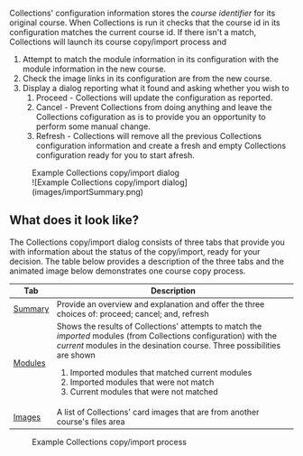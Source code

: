 <!--
 Copyright (C) 2023 David Jones
 
 This file is part of Canvas Collections.
 
 Canvas Collections is free software: you can redistribute it and/or modify
 it under the terms of the GNU General Public License as published by
 the Free Software Foundation, either version 3 of the License, or
 (at your option) any later version.
 
 Canvas Collections is distributed in the hope that it will be useful,
 but WITHOUT ANY WARRANTY; without even the implied warranty of
 MERCHANTABILITY or FITNESS FOR A PARTICULAR PURPOSE.  See the
 GNU General Public License for more details.
 
 You should have received a copy of the GNU General Public License
 along with Canvas Collections.  If not, see <http://www.gnu.org/licenses/>.
-->

Collections' configuration information stores the _course identifier_ for its original course. When Collections is run it checks that the course id in its configuration matches the current course id.  If there isn't a match, Collections will launch its course copy/import process and

1. Attempt to match the module information in its configuration with the module information in the new course.
2. Check the image links in its configuration are from the new course.
4. Display a dialog reporting what it found and asking whether you wish to 
   	1. Proceed - Collections will update the configuration as reported.
   	2. Cancel - Prevent Collections from doing anything and leave the Collections cofiguration as is to provide you an opportunity to perform some manual change.
   	3. Refresh - Collections will remove all the previous Collections configuration information and create a fresh and empty Collections configuration ready for you to start afresh.

<figure markdown>
<figcaption>Example Collections copy/import dialog</figcaption>
![Example Collections copy/import dialog](images/importSummary.png)
</figure>

## What does it look like?

The Collections copy/import dialog consists of three tabs that provide you with information about the status of the copy/import, ready for your decision. The table below provides a description of the three tabs and the animated image below demonstrates one course copy process.

| Tab | Description |
| --- | ----------- |
| [Summary](import.md#summary) | Provide an overview and explanation and offer the three choices of: proceed; cancel; and, refresh |
| [Modules](import.md#modules) | Shows the results of Collections' attempts to match the _imported_ modules (from Collections configuration) with the _current_ modules in the desination course. Three possibilities are shown <ol> <li> Imported modules that matched current modules</li> <li> Imported modules that were not match </li> <li> Current modules that were not matched </li> </ol> |
| [Images](import.md#image) | A list of Collections' card images that are from another course's files area |

<figure markdown>
<figcaption>Example Collections copy/import process</figcaption>
<sl-animated-image src="../images/animatedImport.gif" alt="Example Collections copy/import process">
</figure>



<link rel="stylesheet" href="https://cdn.jsdelivr.net/npm/@shoelace-style/shoelace@2.0.0/dist/themes/light.css" />
<script type="module" src="https://cdn.jsdelivr.net/npm/@shoelace-style/shoelace@2.0.0/dist/shoelace.js"></script>
